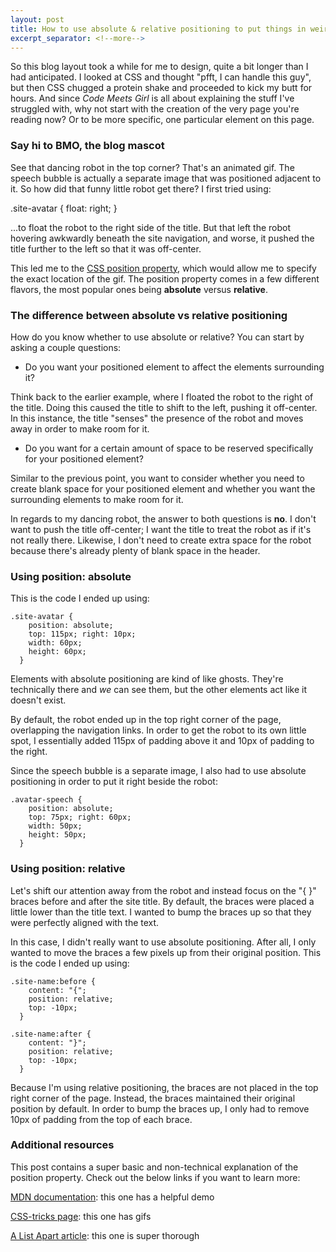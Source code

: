 ```yaml
---
layout: post
title: How to use absolute & relative positioning to put things in weird places
excerpt_separator: <!--more-->
---
```


So this blog layout took a while for me to design, quite a bit longer than I had anticipated. I looked at CSS and thought "pfft, I can handle this guy", but then CSS chugged a protein shake and proceeded to kick my butt for hours. And since *Code Meets Girl* is all about explaining the stuff I've struggled with, why not start with the creation of the very page you're reading now? Or to be more specific, one particular element on this page.

### Say hi to BMO, the blog mascot

See that dancing robot in the top corner? That's an animated gif. The speech bubble is actually a separate image that was positioned adjacent to it. So how did that funny little robot get there? I first tried using:

 .site-avatar {
    float: right;
  }

...to float the robot to the right side of the title. But that left the robot hovering awkwardly beneath the site navigation, and worse, it pushed the title further to the left so that it was off-center.

This led me to the [CSS position property](https://developer.mozilla.org/en-US/docs/Web/CSS/position), which would allow me to specify the exact location of the gif. The position property comes in a few different flavors, the most popular ones being **absolute** versus **relative**.

<!--more-->
### The difference between absolute vs relative positioning

How do you know whether to use absolute or relative? You can start by asking a couple questions:

* Do you want your positioned element to affect the elements surrounding it?

Think back to the earlier example, where I floated the robot to the right of the title. Doing this caused the title to shift to the left, pushing it off-center. In this instance, the title "senses" the presence of the robot and moves away in order to make room for it.

* Do you want for a certain amount of space to be reserved specifically for your positioned element?

Similar to the previous point, you want to consider whether you need to create blank space for your positioned element and whether you want the surrounding elements to make room for it.

In regards to my dancing robot, the answer to both questions is **no**. I don't want to push the title off-center; I want the title to treat the robot as if it's not really there. Likewise, I don't need to create extra space for the robot because there's already plenty of blank space in the header.

### Using position: absolute

This is the code I ended up using:

    .site-avatar {
        position: absolute;
        top: 115px; right: 10px;
        width: 60px;
        height: 60px;
      }

Elements with absolute positioning are kind of like ghosts. They're technically there and *we* can see them, but the other elements act like it doesn't exist.

By default, the robot ended up in the top right corner of the page, overlapping the navigation links. In order to get the robot to its own little spot, I essentially added 115px of padding above it and 10px of padding to the right.

Since the speech bubble is a separate image, I also had to use absolute positioning in order to put it right beside the robot:

    .avatar-speech {
        position: absolute;
        top: 75px; right: 60px;
        width: 50px;
        height: 50px;
      }

### Using position: relative

Let's shift our attention away from the robot and instead focus on the "{ }" braces before and after the site title. By default, the braces were placed a little lower than the title text. I wanted to bump the braces up so that they were perfectly aligned with the text.

In this case, I didn't really want to use absolute positioning. After all, I only wanted to move the braces a few pixels up from their original position. This is the code I ended up using:

    .site-name:before {
        content: "{";
        position: relative;
        top: -10px;
      }
 
    .site-name:after {
        content: "}";
        position: relative;
        top: -10px;
      }
  
Because I'm using relative positioning, the braces are not placed in the top right corner of the page. Instead, the braces maintained their original position by default. In order to bump the braces up, I only had to remove 10px of padding from the top of each brace.

### Additional resources

This post contains a super basic and non-technical explanation of the position property. Check out the below links if you want to learn more:

[MDN documentation](https://developer.mozilla.org/en-US/docs/Web/CSS/position): this one has a helpful demo

[CSS-tricks page](https://css-tricks.com/almanac/properties/p/position/): this one has gifs

[A List Apart article](https://alistapart.com/article/css-positioning-101): this one is super thorough
